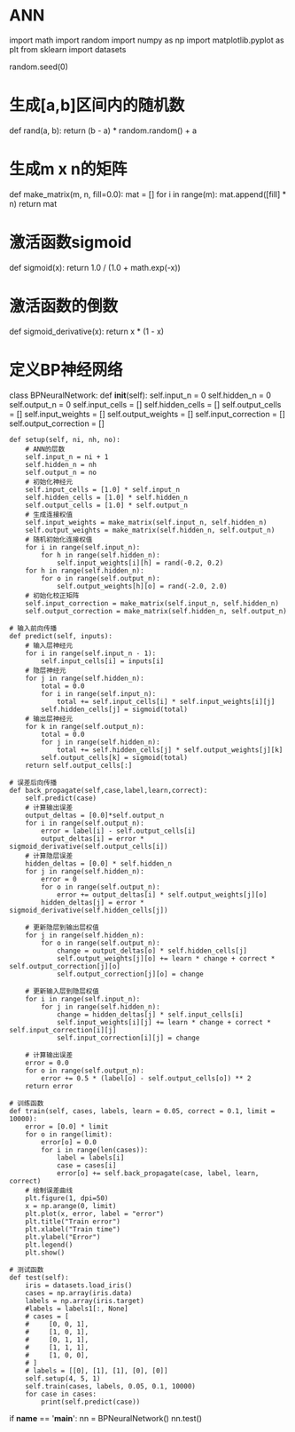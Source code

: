 # ANN

import math
import random
import  numpy as np
import matplotlib.pyplot as plt
from sklearn import datasets

random.seed(0)

# 生成[a,b]区间内的随机数
def rand(a, b):
    return (b - a) * random.random() + a

# 生成m x n的矩阵
def make_matrix(m, n, fill=0.0):
    mat = []
    for i in range(m):
        mat.append([fill] * n)
    return mat

# 激活函数sigmoid
def sigmoid(x):
    return 1.0 / (1.0 + math.exp(-x))

# 激活函数的倒数
def sigmoid_derivative(x):
    return x * (1 - x)

# 定义BP神经网络
class BPNeuralNetwork:
    def __init__(self):
        self.input_n = 0
        self.hidden_n = 0
        self.output_n = 0
        self.input_cells = []
        self.hidden_cells = []
        self.output_cells = []
        self.input_weights = []
        self.output_weights = []
        self.input_correction = []
        self.output_correction = []

    def setup(self, ni, nh, no):
        # ANN的层数
        self.input_n = ni + 1
        self.hidden_n = nh
        self.output_n = no
        # 初始化神经元
        self.input_cells = [1.0] * self.input_n
        self.hidden_cells = [1.0] * self.hidden_n
        self.output_cells = [1.0] * self.output_n
        # 生成连接权值
        self.input_weights = make_matrix(self.input_n, self.hidden_n)
        self.output_weights = make_matrix(self.hidden_n, self.output_n)
        # 随机初始化连接权值
        for i in range(self.input_n):
            for h in range(self.hidden_n):
                self.input_weights[i][h] = rand(-0.2, 0.2)
        for h in range(self.hidden_n):
            for o in range(self.output_n):
                self.output_weights[h][o] = rand(-2.0, 2.0)
        # 初始化校正矩阵
        self.input_correction = make_matrix(self.input_n, self.hidden_n)
        self.output_correction = make_matrix(self.hidden_n, self.output_n)

    # 输入前向传播
    def predict(self, inputs):
        # 输入层神经元
        for i in range(self.input_n - 1):
            self.input_cells[i] = inputs[i]
        # 隐层神经元
        for j in range(self.hidden_n):
            total = 0.0
            for i in range(self.input_n):
                total += self.input_cells[i] * self.input_weights[i][j]
            self.hidden_cells[j] = sigmoid(total)
        # 输出层神经元
        for k in range(self.output_n):
            total = 0.0
            for j in range(self.hidden_n):
                total += self.hidden_cells[j] * self.output_weights[j][k]
            self.output_cells[k] = sigmoid(total)
        return self.output_cells[:]

    # 误差后向传播
    def back_propagate(self,case,label,learn,correct):
        self.predict(case)
        # 计算输出误差
        output_deltas = [0.0]*self.output_n
        for i in range(self.output_n):
            error = label[i] - self.output_cells[i]
            output_deltas[i] = error * sigmoid_derivative(self.output_cells[i])
        # 计算隐层误差
        hidden_deltas = [0.0] * self.hidden_n
        for j in range(self.hidden_n):
            error = 0
            for o in range(self.output_n):
                error += output_deltas[i] * self.output_weights[j][o]
            hidden_deltas[j] = error * sigmoid_derivative(self.hidden_cells[j])

        # 更新隐层到输出层权值
        for j in range(self.hidden_n):
            for o in range(self.output_n):
                change = output_deltas[o] * self.hidden_cells[j]
                self.output_weights[j][o] += learn * change + correct * self.output_correction[j][o]
                self.output_correction[j][o] = change

        # 更新输入层到隐层权值
        for i in range(self.input_n):
            for j in range(self.hidden_n):
                change = hidden_deltas[j] * self.input_cells[i]
                self.input_weights[i][j] += learn * change + correct * self.input_correction[i][j]
                self.input_correction[i][j] = change

        # 计算输出误差
        error = 0.0
        for o in range(self.output_n):
            error += 0.5 * (label[o] - self.output_cells[o]) ** 2
        return error

    # 训练函数
    def train(self, cases, labels, learn = 0.05, correct = 0.1, limit = 10000):
        error = [0.0] * limit
        for o in range(limit):
            error[o] = 0.0
            for i in range(len(cases)):
                label = labels[i]
                case = cases[i]
                error[o] += self.back_propagate(case, label, learn, correct)
        # 绘制误差曲线
        plt.figure(1, dpi=50)
        x = np.arange(0, limit)
        plt.plot(x, error, label = "error")
        plt.title("Train error")
        plt.xlabel("Train time")
        plt.ylabel("Error")
        plt.legend()
        plt.show()

    # 测试函数
    def test(self):
        iris = datasets.load_iris()
        cases = np.array(iris.data)
        labels = np.array(iris.target)
        #labels = labels1[:, None]
        # cases = [
        #     [0, 0, 1],
        #     [1, 0, 1],
        #     [0, 1, 1],
        #     [1, 1, 1],
        #     [1, 0, 0],
        # ]
        # labels = [[0], [1], [1], [0], [0]]
        self.setup(4, 5, 1)
        self.train(cases, labels, 0.05, 0.1, 10000)
        for case in cases:
            print(self.predict(case))

if __name__ == '__main__':
    nn = BPNeuralNetwork()
    nn.test()




